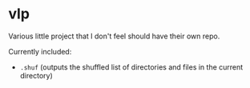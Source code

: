 # vlp

Various little project that I don't feel should have their own repo.

Currently included: 
- `.shuf` (outputs the shuffled list of directories and files in the current directory)
